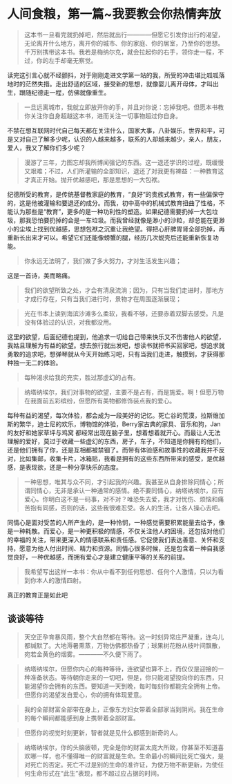 # 人间食粮，第一篇~我要教会你热情奔放

> 这本书一旦看完就扔掉吧，然后就出行————但愿它引发你出行的渴望，无论离开什么地方，离开你的城市、你的家庭、你的居室，乃至你的思想。千万别携带这本书。我若是梅纳尔克，就会拉起你的右手，领你走一程，不过，你的左手却毫无察觉。

读完这引言心就不经颤抖，对于刚刚走进文学第一站的我，所受的冲击堪比呱呱落地时的茫然失措。走出舒适的区域，接受新的思想，就像婴儿离开母体，才叫出生，跟随纪德走一程，仿佛就像重生。

> 一旦远离城市，我就立即放开你的手，并且对你说：忘掉我吧。但愿本书教你关注你自身超越这本书，进而关注一切事物超过你自身。

不禁在想互联网时代自己每天都在关注什么，国家大事，八卦娱乐，世界和平，可是又对自己了解多少呢，认识的人越来越多，联系的人却越来越少，亲人，朋友，爱人，我又了解你们多少呢？

> 漫游了三年，力图忘却我所博闻强记的东西。这一退还学识的过程，既缓慢又艰难；不过，人们所灌输的全部知识，退还了对我更有裨益：一种教育这才真正开始。抛开优越感吧，那是思想的一大包袱。

纪德所受的教育，是传统基督教家庭的教育，“良好”的贵族式教育，有一些偏保守的，这是他被灌输和要退还的成分。而我，初中高中的机械式教育扭曲了性格，不能认为那些是“教育”，更多的是一种功利性的塑造。如果纪德需要扔掉一大包垃圾，那我恐怕要扔掉的会是一车垃圾。而我曾经就像是渺小的沙粒，却总能在更渺小的尘埃上找到优越感，思想包袱之沉重让我绝望。得把心肝脾胃肾全部扔掉，再重新长出来才可以。希望它们还能像螃蟹的腿，经历几次蜕壳后还能重新恢复功能。

> 你永远无法明了，我们做了多大努力，才对生活发生兴趣；

这是一首诗，美而略痛。

> 我们的欲望所致之处，才会有清泉流淌；因为，只有当我们走进时，那地方才成行存在，只有当我们进行时，景物才在周围逐渐展现；

> 光在书本上读到海滨沙滩多么柔软，我看不够，还要赤着双脚去感受。凡是没有体验过的认识，对我都没用。

这里的欲望，后面纪德也提到，他追求一切给自己带来快乐又不伤害他人的欲望，我姑且理解为有益的欲望。想去旅行就出发吧，想读书就把书买回家吧，想追求就勇敢的追求吧，想弹琴就从今天开始练习吧，只有当我们走进，触摸到，才获得那种独一无二的体验。

> 每种渴求给我的充实，胜过那虚幻的占有。

> 纳塔纳埃尔，我们对事物的欲望，主要不是占有，而是施爱。啊！但愿万物在我面前五彩缤纷，但愿所有美物都修饰装点我的爱心。

每种有益的渴望，每次体验，都会成为一段美好的记忆。死亡谷的荒漠，拉斯维加斯的繁华，迪士尼的欢乐，博物馆的体验，Berry家古典的家具、音乐和狗，Jan的友好和她家草坪与鸡窝 都经常出现在脑子里，想着想着就开心。而最让人无法理解的爱好，莫过于收藏一些虚幻的东西，房子，车子，不知道是你拥有的他们，还是他们拥有了你，还是互相都被禁锢了。而带有体验感和故事性的收藏我并不反对，比如集邮，收集卡片，冰箱贴，我看是拥有的这些东西所带来的感受，是优越感，是表现欲，还是一种分享快乐的态度。

> 一种思想，唯其与众不同，才引起我的兴趣。我甚至从自身排除同情心；所谓同情心，无非是承认一种通常的感情。绝不要同情心，纳塔纳埃尔，应有爱心。你明白这不是一码事，对不对？唯恐失去爱，我才对忧伤、烦恼和痛苦抱有同感，否则的话，这些我很难忍受。各人的生活，让各人操心去吧。

同情心是面对受苦的人所产生的，是一种怜悯，一种感觉需要积累能量去给予，像是一种耗散。而爱心，是一种更积极的情感，不仅关注他人的困境，还包括对他们的幸福的关注，带来更深入的情感联系和责任感。它促使我们表达善意、关怀和支持，愿意为他人付出时间、精力和资源。同情心很多时候，还是包含着一种自我感觉良好，一种优越感，而拥有爱心才是建立健康平等的关系的前提。

> 我希望写出这样一本书：你从中看不到任何思想、任何个人激情，只以为看到你本人的激情四射。

真正的教育正是如此吧

## 谈谈等待

> 天空正孕育暴风雨，整个大自然都在等待。这一时刻异常庄严凝重，连鸟儿都缄默了。大地溽暑熏蒸，万物仿佛都热昏了；球果树花粉从枝叶间飘散，宛若金黄色的烟雾。————不久便下雨了。

> 纳塔纳埃尔，但愿你内心的每种等待，连欲望也算不上，而仅仅是迎接的一种准备状态。等待朝你走来的一切吧，但是，你只能渴望投向你的东西，只能渴望你会拥有的东西。要知道一天到晚，每时每刻你都能完全拥有上帝。但愿你的渴望发自爱心，你的拥有体现爱意。

> 我的全部财富全部带在身上，正像东方妇女带着全部家当到阴间。我在生命的每个瞬间都能感到身上携带着全部财富。

> 但愿你的视觉时刻更新，智者就是见什么都感到新奇的人。

> 纳塔纳埃尔，你的头脑疲顿，完全是你的财富太庞大所致，你甚至不知道喜欢哪一样，也不懂得唯一的财富就是生命。生命最小的瞬间比死亡强大，是对死亡的否定。死亡不过是别的生命的准许证，为使万物不断更新，为使任何生命形式在“此生”表现，都不超过应占据的时间。



